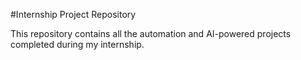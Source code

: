 #Internship Project Repository

This repository contains all the automation and AI-powered projects completed during my internship.
